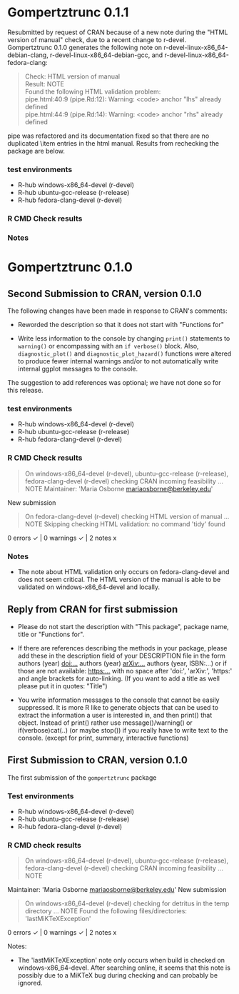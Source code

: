 # Gompertztrunc 0.1.1


Resubmitted by request of CRAN because of a new note during the "HTML version of manual" check, due to a recent change to r-devel. Gompertztrunc 0.1.0 generates the following note on  r-devel-linux-x86_64-debian-clang, r-devel-linux-x86_64-debian-gcc, and r-devel-linux-x86_64-fedora-clang:

> Check: HTML version of manual  
> Result: NOTE  
> Found the following HTML validation problem:  
>   pipe.html:40:9 (pipe.Rd:12): Warning: \<code\> anchor "lhs" already defined  
>   pipe.html:44:9 (pipe.Rd:14): Warning: \<code\> anchor "rhs" already defined 

pipe was refactored and its documentation fixed so that there are no duplicated \item entries in the html manual. Results from rechecking the package are below.


### test environments
- R-hub windows-x86_64-devel (r-devel)
- R-hub ubuntu-gcc-release (r-release)
- R-hub fedora-clang-devel (r-devel)

### R CMD Check results

### Notes


# Gompertztrunc 0.1.0

## Second Submission to CRAN, version 0.1.0
The following changes have been made in response to CRAN's comments:

- Reworded the description so that it does not start with "Functions for"

- Write less information to the console by changing `print()` statements to `warning()`
or encompassing with an `if verbose()` block. Also, `diagnostic_plot()` and `diagnostic_plot_hazard()` 
functions were altered to produce fewer internal warnings and/or to not automatically
write internal ggplot messages to the console.

The suggestion to add references was optional; we have not done so for this release.

### test environments
- R-hub windows-x86_64-devel (r-devel)
- R-hub ubuntu-gcc-release (r-release)
- R-hub fedora-clang-devel (r-devel)

### R CMD Check results
> On windows-x86_64-devel (r-devel), ubuntu-gcc-release (r-release), fedora-clang-devel (r-devel)
  checking CRAN incoming feasibility ... NOTE
  Maintainer: 'Maria Osborne <mariaosborne@berkeley.edu>'
  
  New submission

> On fedora-clang-devel (r-devel)
  checking HTML version of manual ... NOTE
  Skipping checking HTML validation: no command 'tidy' found

0 errors ✓ | 0 warnings ✓ | 2 notes x

### Notes
* The note about HTML validation only occurs on fedora-clang-devel and does not seem critical. The HTML version of the manual is able to be validated on windows-x86_64-devel and locally.



## Reply from CRAN for first submission
- Please do not start the description with "This package", package name, title or
"Functions for".

- If there are references describing the methods in your package, please 
add these in the description field of your DESCRIPTION file in the form
authors (year) <doi:...>
authors (year) <arXiv:...>
authors (year, ISBN:...)
or if those are not available: <https:...>
with no space after 'doi:', 'arXiv:', 'https:' and angle brackets for 
auto-linking.
(If you want to add a title as well please put it in quotes: "Title")

- You write information messages to the console that cannot be easily 
suppressed. It is more R like to generate objects that can be used to 
extract the information a user is interested in, and then print() that 
object.
Instead of print() rather use message()/warning()  or if(verbose)cat(..) 
(or maybe stop()) if you really have to write text to the console.
(except for print, summary, interactive functions)


## First Submission to CRAN, version 0.1.0

The first submission of the `gompertztrunc` package

### Test environments
- R-hub windows-x86_64-devel (r-devel)
- R-hub ubuntu-gcc-release (r-release)
- R-hub fedora-clang-devel (r-devel)

### R CMD check results
> On windows-x86_64-devel (r-devel), ubuntu-gcc-release (r-release), fedora-clang-devel (r-devel)
  checking CRAN incoming feasibility ... NOTE
  
  Maintainer: 'Maria Osborne <mariaosborne@berkeley.edu>'
  New submission

> On windows-x86_64-devel (r-devel)
  checking for detritus in the temp directory ... NOTE
  Found the following files/directories:
    'lastMiKTeXException'

0 errors ✓ | 0 warnings ✓ | 2 notes x

Notes:
* The 'lastMiKTeXException' note only occurs when build is checked on windows-x86_64-devel. After searching online, it seems that this note is possibly due to a MiKTeX bug during checking and can probably be ignored.


